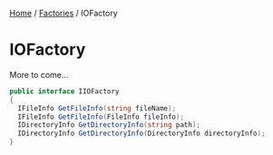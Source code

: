 [Home](/README.md) / [Factories](/docs/factories/README.md) / IOFactory

# IOFactory
More to come...

```cs
public interface IIOFactory
{
  IFileInfo GetFileInfo(string fileName);
  IFileInfo GetFileInfo(FileInfo fileInfo);
  IDirectoryInfo GetDirectoryInfo(string path);
  IDirectoryInfo GetDirectoryInfo(DirectoryInfo directoryInfo);
}
```